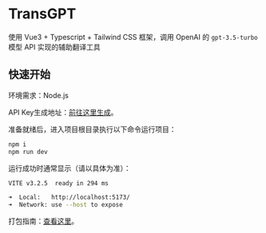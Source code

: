 # TransGPT

使用 Vue3 + Typescript + Tailwind CSS 框架，调用 OpenAI 的 `gpt-3.5-turbo` 模型 API 实现的辅助翻译工具

## 快速开始
环境需求：Node.js

API Key生成地址：[前往这里生成](https://platform.openai.com/account/api-keys)。

准备就绪后，进入项目根目录执行以下命令运行项目：

```bash
npm i
npm run dev
```

运行成功时通常显示（请以具体为准）：

```bash
VITE v3.2.5  ready in 294 ms

➜  Local:   http://localhost:5173/
➜  Network: use --host to expose
```

打包指南：[查看这里](/docs/electron-packaging-guide.md)。